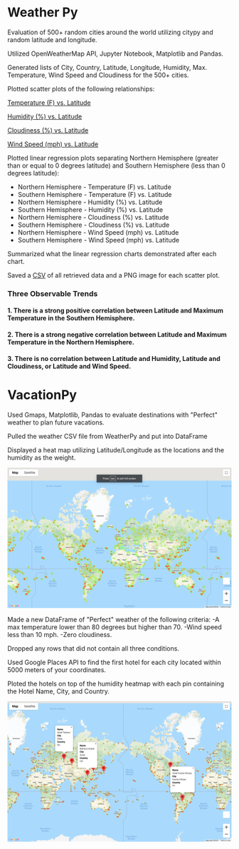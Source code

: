 # Weather Py

Evaluation of 500+ random cities around the world utilizing citypy and random latitude and longitude.
   
Utilized OpenWeatherMap API, Jupyter Notebook, Matplotlib and Pandas.

Generated lists of City, Country, Latitude, Longitude, Humidity, Max. Temperature, Wind Speed and Cloudiness for the 500+ cities.

Plotted scatter plots of the following relationships:

[Temperature (F) vs. Latitude](https://github.com/drjulie2105/python-api-challenge/commit/84e56c856367271ff7fa14fc3e393bfb28a0bcfc)

[Humidity (%) vs. Latitude](https://github.com/drjulie2105/python-api-challenge/blob/development/WeatherPy/lat_humid.png)

[Cloudiness (%) vs. Latitude](https://github.com/drjulie2105/python-api-challenge/blob/development/WeatherPy/lat_cloud.png)

[Wind Speed (mph) vs. Latitude](https://github.com/drjulie2105/python-api-challenge/blob/development/WeatherPy/lat_wind.png)

Plotted linear regression plots separating Northern Hemisphere (greater than or equal to 0 degrees latitude) and Southern Hemisphere (less than 0 degrees latitude):

- Northern Hemisphere - Temperature (F) vs. Latitude
- Southern Hemisphere - Temperature (F) vs. Latitude
- Northern Hemisphere - Humidity (%) vs. Latitude
- Southern Hemisphere - Humidity (%) vs. Latitude
- Northern Hemisphere - Cloudiness (%) vs. Latitude
- Southern Hemisphere - Cloudiness (%) vs. Latitude
- Northern Hemisphere - Wind Speed (mph) vs. Latitude
- Southern Hemisphere - Wind Speed (mph) vs. Latitude

Summarized what the linear regression charts demonstrated after each chart.

Saved a [CSV](https://github.com/drjulie2105/python-api-challenge/blob/development/WeatherPy/weather_df.csv) of all retrieved data and a PNG image for each scatter plot.
   
   ### Three Observable Trends
   #### 1. There is a strong positive correlation between Latitude and Maximum Temperature in the Southern Hemisphere.
   #### 2. There is a strong negative correlation between Latitude and Maximum Temperature in the Northern Hemisphere.
   #### 3. There is no correlation between Latitude and Humidity, Latitude and Cloudiness, or Latitude and Wind Speed.
     
        


# VacationPy


   Used Gmaps, Matplotlib, Pandas to evaluate destinations with "Perfect" weather to plan future 
   vacations.
 
   Pulled the weather CSV file from WeatherPy and put into DataFrame
   
   Displayed a heat map utilizing Latitude/Longitude as the locations and the humidity as the weight.
   
   ![image](https://github.com/drjulie2105/python-api-challenge/blob/development/heat_map_final.png)
  
   Made a new DataFrame of "Perfect" weather of the following criteria:
   -A max temperature lower than 80 degrees but higher than 70.
   -Wind speed less than 10 mph.
   -Zero cloudiness.

   Dropped any rows that did not contain all three conditions.

   Used Google Places API to find the first hotel for each city located within 5000 meters of your 
   coordinates.

   Ploted the hotels on top of the humidity heatmap with each pin containing the Hotel Name, City, and 
   Country.
   
   ![image2](https://github.com/drjulie2105/python-api-challenge/blob/development/hotel_heat_map.png)
